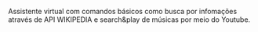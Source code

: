Assistente virtual com comandos básicos como busca por infomações através de API WIKIPEDIA e search&play de músicas por meio do Youtube.
